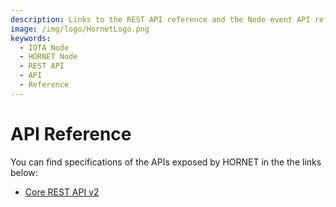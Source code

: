 ```yaml
---
description: Links to the REST API reference and the Node event API reference.
image: /img/logo/HornetLogo.png
keywords:
  - IOTA Node
  - HORNET Node
  - REST API
  - API
  - Reference
---
```


# API Reference

You can find specifications of the APIs exposed by HORNET in the the links below:

- [Core REST API v2](https://github.com/iotaledger/tips/pull/57)
